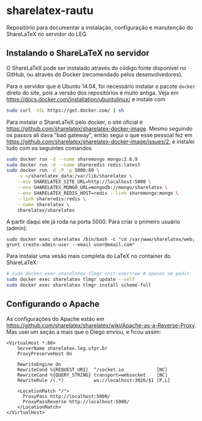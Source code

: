 # sharelatex-rautu

Repositório para documentar a instalação, configuração e manutenção do
ShareLaTeX no servidor do LEG. 

## Instalando o ShareLaTeX no servidor

O ShareLaTeX pode ser instalado através do código fonte disponível no
GitHub, ou através do Docker (recomendado pelos desenvolvedores).

Para o servidor que é Ubuntu 14.04, foi necessário instalar o pacote
`docker` direto do site, pois a versão dos repositórios é muito antiga.
Veja em https://docs.docker.com/installation/ubuntulinux/ e instale com

```sh
sudo curl -sSL https://get.docker.com/ | sh
```

Para instalar o ShareLaTeX pelo docker, o site oficial é
https://github.com/sharelatex/sharelatex-docker-image. Mesmo seguindo os
passos ali dava "bad gateway", então segui o que esse pessoal fez em
https://github.com/sharelatex/sharelatex-docker-image/issues/2, e
instalei tudo com os seguintes comandos

```sh
sudo docker run -d --name sharemongo mongo:2.6.9
sudo docker run -d --name shareredis redis:latest
sudo docker run -d -P -p 5000:80 \
    -v ~/sharelatex_data:/var/lib/sharelatex \
    --env SHARELATEX_SITE_URL=http://localhost:5000 \
    --env SHARELATEX_MONGO_URL=mongodb://mongo/sharelatex \
    --env SHARELATEX_REDIS_HOST=redis --link sharemongo:mongo \
    --link shareredis:redis \
    --name sharelatex \
    sharelatex/sharelatex
```

A partir daqui ele já roda na porta 5000. Para criar o primeiro usuário
(admin):

```{r}
sudo docker exec sharelatex /bin/bash -c "cd /var/www/sharelatex/web; grunt create-admin-user --email user@email.com"
```

Para instalar uma vesão mais completa do LaTeX no container do
ShareLaTeX:

```sh
# sudo docker exec sharelatex tlmgr init-usertree # apenas se pedir
sudo docker exec sharelatex tlmgr update --self
sudo docker exec sharelatex tlmgr install scheme-full
```

## Configurando o Apache

As configurações do Apache estão em
https://github.com/sharelatex/sharelatex/wiki/Apache-as-a-Reverse-Proxy. Mas
usei um seção a mais que o Diego enviou, e ficou assim:

```
<VirtualHost *:80>
    ServerName sharelatex.leg.ufpr.br
    ProxyPreserveHost On

    RewriteEngine On
    RewriteCond %{REQUEST_URI}  ^/socket.io            [NC]
    RewriteCond %{QUERY_STRING} transport=websocket    [NC]
    RewriteRule /(.*)           ws://localhost:3026/$1 [P,L]

    <LocationMatch "/">
      ProxyPass http://localhost:5000/
      ProxyPassReverse http://localhost:5000/
    </LocationMatch>
</VirtualHost>
```


